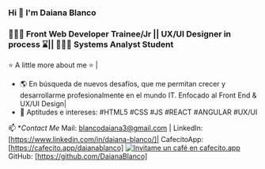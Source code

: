 ### Hi 👋  I'm Daiana Blanco 

### 👩🏻‍💻 Front Web Developer Trainee/Jr || UX/UI Designer in process ⌛️|| 👩🏻‍🎓 Systems Analyst Student 

⭐️ A little more about me ⭐️ |
- 🌎 En búsqueda de nuevos desafíos, que me permitan crecer y desarrollarme profesionalmente en el mundo IT. Enfocado al Front End & UX/UI Design|
- 🚀 Aptitudes e intereses: #HTML5 #CSS #JS #REACT #ANGULAR #UX/UI

📫 **Contact Me*
Mail: blancodaiana3@gmail.com |
LinkedIn:[https://www.linkedin.com/in/daiana-blanco/]|
CafecitoApp: [https://cafecito.app/daianablanco] <a href='https://cafecito.app/daianablanco' rel='noopener' target='_blank'><img srcset='https://cdn.cafecito.app/imgs/buttons/button_2.png 1x, https://cdn.cafecito.app/imgs/buttons/button_2_2x.png 2x, https://cdn.cafecito.app/imgs/buttons/button_2_3.75x.png 3.75x' src='https://cdn.cafecito.app/imgs/buttons/button_2.png' alt='Invitame un café en cafecito.app' /></a>
GitHub: [https://github.com/DaianaBlanco] 




